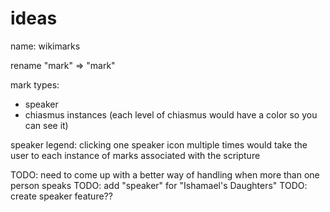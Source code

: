 # ideas

name: wikimarks

rename "mark" => "mark"

mark types:

- speaker
- chiasmus instances (each level of chiasmus would have a color so you can see it)

speaker legend:
clicking one speaker icon multiple times would take the user to each instance of marks associated with the scripture

TODO: need to come up with a better way of handling when more than one person speaks
TODO: add "speaker" for "Ishamael's Daughters"
TODO: create speaker feature??
